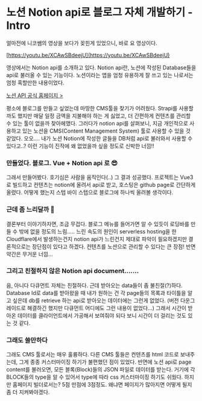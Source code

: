 # 노션 Notion api로 블로그 자체 개발하기 - Intro

얼마전에 니코쌤의 영상을 보다가 꽂힌게 있었으니, 바로 요 영상이다.

[https://youtu.be/XCAwSBdeejU](https://youtu.be/XCAwSBdeejU)

영상에서는 Notion api를 소개하고 있다. Notion api란, 노션에 작성된 Database들을 api로 불러올 수 있는 기능이다. 노션이라는 앱을 엄청 유용하게 잘 쓰고 있는 나로서는 엄청 혹할만한 내용이었다.

[노션 API 공식 홈페이지 >](https://developers.notion.com/)

평소에 블로그를 만들고 싶었는데 마땅한 CMS툴을 찾기가 어려웠다. Strapi를 사용할까도 했지만 매달 일정 금액을 지불해야 하는 게 싫었고, 더 간편하게 컨텐츠를 관리할 수 있는 툴이 없을까 찾아헤맸다. 그러다가 notion api를 살펴보니, 지금 개인적으로 사용하고 있는 노션을 CMS(Content Management System) 툴로 사용할 수 있을 것 같았다. 오오…. 내가 노션 Notion에 작성한 글들을 DB처럼 api로 불러와서 사용할 수 있다고..? 이런 기능이 진작에 왜 없었을까 싶을 정도로 신박한 너낌!!

### 만들었다. 블로그. Vue + Notion api 로 😎

그래서 만들어봤다. 호기심은 사람을 움직인다(..) 그 결과 성공했다. 프로젝트는 Vue3로 빌드하고 컨텐츠는 notion에 올려서 api로 받고, 호스팅은 github page로 간단하게 올렸다. 어떻게 했는지 스텝 바이 스텝으로 블로그에 하나씩 올려볼 생각이다. 

### 근데 좀 느리달까 🤨

결론부터 이야기하자면, 조금 무겁다. 블로그 메뉴를 들어가면 알 수 있듯이 로딩바를 만들 수 밖에 없을 정도의 느림….. 느린 속도의 원인이 serverless hosting을 한 Cloudflare에서 발생하는건지 notion api가 느린건지 제대로 파악이 필요하겠지만 결론적으로는 장단점이 있다고 하겠다. 컨텐츠를 노션으로 관리할 수 있다는 큰 장점! 반면 약간은 무거운 너낌…

### 그리고 친절하지 않은 Notion api document…….

음, 아니다 다큐먼트 자체는 친절하다. 근데 받아오는 data들이 좀 불친절(?)하다. Database Id로 data를 받아왔을 때 내가 원하는 건 각 page들의 목록과 타이틀을 알고 싶은데 db를 retrieve 하는 api로 받아오는 데이터에는 그런게 없었다. (버전 다운그레이드로 해결하긴 했지만 다큐먼트 어디에도 그런 내용이 없었다…) 그래서 시간이 받아온 데이터를 클라이언트에서 가공해서 보여줘야 되다 보니 시간이 더 걸리는 것도 있는 것 같다.

### 그래도 쓸만하다

그래도 CMS 툴로서는 매우 훌륭하다. 다른 CMS 툴들은 컨텐츠를 html 코드로 보내주는데, 그게 종종 커스터마이징 하기가 불편했던 점이 있었다. 반면에 노션 api로 page content를 불러오면, 모든 블록(Block)들의 JSON 파일로 데이터를 받는다. 거기에 각 BLOCK들의 type을 알 수 있어서 type에 따라 css 커스터마이징 하기도 쉬웠다. 하지만 홈페이지 빌더로서는? 5점 만점에 3점정도. 왜냐면 페이지가 많아지면 어떻게 될지 좀 더 지켜봐야겠다.